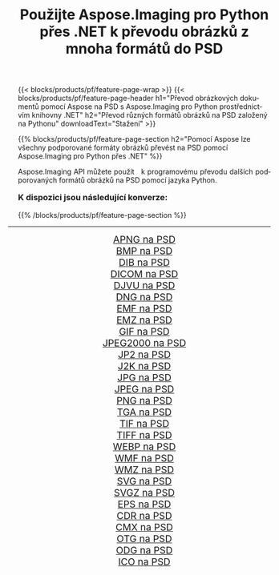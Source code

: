 ﻿---
title: Použijte Aspose.Imaging pro Python přes .NET k převodu obrázků z mnoha formátů do PSD 
weight: 3920
url: /cs/python-net/conversion/to/psd/ 
lang: cs
langdirlevel: 2
locales: zh-hans,ja,it,ru,de,es,fr,nl,id,lt,pl,pt,vi,tr,ko,zh-hant,ar,hi,th,sv,cs,uk,he
description: Aspose.Imaging pro Python přes knihovnu .NET můžete použít k převodu z různých formátů do PSD
---

{{< blocks/products/pf/feature-page-wrap >}}
{{< blocks/products/pf/feature-page-header h1="Převod obrázkových dokumentů pomocí Aspose na PSD s Aspose.Imaging pro Python prostřednictvím knihovny .NET" h2="Převod různých formátů obrázků na PSD založený na Pythonu" downloadText="Stažení" >}}


{{% blocks/products/pf/feature-page-section  h2="Pomocí Aspose lze všechny podporované formáty obrázků převést na PSD pomocí Aspose.Imaging pro Python přes .NET" %}}
<p align=justify>Aspose.Imaging API můžete použít   k programovému převodu dalších podporovaných formátů obrázků na PSD pomocí jazyka Python.</p>
<h3 style="margin-top:16px;">
K dispozici jsou následující konverze:
</h3>
{{% /blocks/products/pf/feature-page-section %}}
<div class="container-fluid productfamilypage bg-gray">
    <div class="convertypes bg-gray agp-content section">
        <div class="container">
		<hr style="margin-left:-20px;"/>
		<div class="row other-converters" style="gap: 10px;font-size: 19px;text-align:center;">
		    <div class='col-md-3 other-converter remove-lp remove-rp'><a href="/imaging/cs/python-net/conversion/apng-to-psd/" style="padding:15px;">APNG na PSD</a></div>
<div class='col-md-3 other-converter remove-lp remove-rp'><a href="/imaging/cs/python-net/conversion/bmp-to-psd/" style="padding:15px;">BMP na PSD</a></div>
<div class='col-md-3 other-converter remove-lp remove-rp'><a href="/imaging/cs/python-net/conversion/dib-to-psd/" style="padding:15px;">DIB na PSD</a></div>
<div class='col-md-3 other-converter remove-lp remove-rp'><a href="/imaging/cs/python-net/conversion/dicom-to-psd/" style="padding:15px;">DICOM na PSD</a></div>
<div class='col-md-3 other-converter remove-lp remove-rp'><a href="/imaging/cs/python-net/conversion/djvu-to-psd/" style="padding:15px;">DJVU na PSD</a></div>
<div class='col-md-3 other-converter remove-lp remove-rp'><a href="/imaging/cs/python-net/conversion/dng-to-psd/" style="padding:15px;">DNG na PSD</a></div>
<div class='col-md-3 other-converter remove-lp remove-rp'><a href="/imaging/cs/python-net/conversion/emf-to-psd/" style="padding:15px;">EMF na PSD</a></div>
<div class='col-md-3 other-converter remove-lp remove-rp'><a href="/imaging/cs/python-net/conversion/emz-to-psd/" style="padding:15px;">EMZ na PSD</a></div>
<div class='col-md-3 other-converter remove-lp remove-rp'><a href="/imaging/cs/python-net/conversion/gif-to-psd/" style="padding:15px;">GIF na PSD</a></div>
<div class='col-md-3 other-converter remove-lp remove-rp'><a href="/imaging/cs/python-net/conversion/jpeg2000-to-psd/" style="padding:15px;">JPEG2000 na PSD</a></div>
<div class='col-md-3 other-converter remove-lp remove-rp'><a href="/imaging/cs/python-net/conversion/jp2-to-psd/" style="padding:15px;">JP2 na PSD</a></div>
<div class='col-md-3 other-converter remove-lp remove-rp'><a href="/imaging/cs/python-net/conversion/j2k-to-psd/" style="padding:15px;">J2K na PSD</a></div>
<div class='col-md-3 other-converter remove-lp remove-rp'><a href="/imaging/cs/python-net/conversion/jpg-to-psd/" style="padding:15px;">JPG na PSD</a></div>
<div class='col-md-3 other-converter remove-lp remove-rp'><a href="/imaging/cs/python-net/conversion/jpeg-to-psd/" style="padding:15px;">JPEG na PSD</a></div>
<div class='col-md-3 other-converter remove-lp remove-rp'><a href="/imaging/cs/python-net/conversion/png-to-psd/" style="padding:15px;">PNG na PSD</a></div>
<div class='col-md-3 other-converter remove-lp remove-rp'><a href="/imaging/cs/python-net/conversion/tga-to-psd/" style="padding:15px;">TGA na PSD</a></div>
<div class='col-md-3 other-converter remove-lp remove-rp'><a href="/imaging/cs/python-net/conversion/tif-to-psd/" style="padding:15px;">TIF na PSD</a></div>
<div class='col-md-3 other-converter remove-lp remove-rp'><a href="/imaging/cs/python-net/conversion/tiff-to-psd/" style="padding:15px;">TIFF na PSD</a></div>
<div class='col-md-3 other-converter remove-lp remove-rp'><a href="/imaging/cs/python-net/conversion/webp-to-psd/" style="padding:15px;">WEBP na PSD</a></div>
<div class='col-md-3 other-converter remove-lp remove-rp'><a href="/imaging/cs/python-net/conversion/wmf-to-psd/" style="padding:15px;">WMF na PSD</a></div>
<div class='col-md-3 other-converter remove-lp remove-rp'><a href="/imaging/cs/python-net/conversion/wmz-to-psd/" style="padding:15px;">WMZ na PSD</a></div>
<div class='col-md-3 other-converter remove-lp remove-rp'><a href="/imaging/cs/python-net/conversion/svg-to-psd/" style="padding:15px;">SVG na PSD</a></div>
<div class='col-md-3 other-converter remove-lp remove-rp'><a href="/imaging/cs/python-net/conversion/svgz-to-psd/" style="padding:15px;">SVGZ na PSD</a></div>
<div class='col-md-3 other-converter remove-lp remove-rp'><a href="/imaging/cs/python-net/conversion/eps-to-psd/" style="padding:15px;">EPS na PSD</a></div>
<div class='col-md-3 other-converter remove-lp remove-rp'><a href="/imaging/cs/python-net/conversion/cdr-to-psd/" style="padding:15px;">CDR na PSD</a></div>
<div class='col-md-3 other-converter remove-lp remove-rp'><a href="/imaging/cs/python-net/conversion/cmx-to-psd/" style="padding:15px;">CMX na PSD</a></div>
<div class='col-md-3 other-converter remove-lp remove-rp'><a href="/imaging/cs/python-net/conversion/otg-to-psd/" style="padding:15px;">OTG na PSD</a></div>
<div class='col-md-3 other-converter remove-lp remove-rp'><a href="/imaging/cs/python-net/conversion/odg-to-psd/" style="padding:15px;">ODG na PSD</a></div>
<div class='col-md-3 other-converter remove-lp remove-rp'><a href="/imaging/cs/python-net/conversion/ico-to-psd/" style="padding:15px;">ICO na PSD</a></div>
                </div>
        </div>
    </div>
</div>
<br/>

